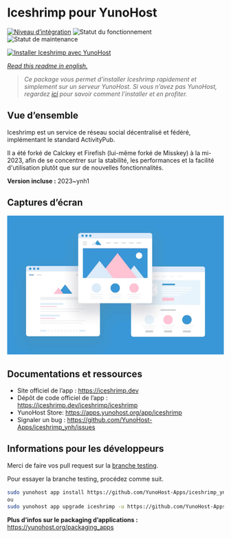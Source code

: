 <!--
N.B.: This README was automatically generated by https://github.com/YunoHost/apps/tree/master/tools/README-generator
It shall NOT be edited by hand.
-->

# Iceshrimp pour YunoHost

[![Niveau d’intégration](https://dash.yunohost.org/integration/iceshrimp.svg)](https://dash.yunohost.org/appci/app/iceshrimp) ![Statut du fonctionnement](https://ci-apps.yunohost.org/ci/badges/iceshrimp.status.svg) ![Statut de maintenance](https://ci-apps.yunohost.org/ci/badges/iceshrimp.maintain.svg)

[![Installer Iceshrimp avec YunoHost](https://install-app.yunohost.org/install-with-yunohost.svg)](https://install-app.yunohost.org/?app=iceshrimp)

*[Read this readme in english.](./README.md)*

> *Ce package vous permet d’installer Iceshrimp rapidement et simplement sur un serveur YunoHost.
Si vous n’avez pas YunoHost, regardez [ici](https://yunohost.org/#/install) pour savoir comment l’installer et en profiter.*

## Vue d’ensemble

Iceshrimp est un service de réseau social décentralisé et fédéré, implémentant le standard ActivityPub.

Il a été forké de Calckey et Firefish (lui-même forké de Misskey) à la mi-2023, afin de se concentrer sur la stabilité, les performances et la facilité d'utilisation plutôt que sur de nouvelles fonctionnalités.

**Version incluse :** 2023~ynh1

## Captures d’écran

![Capture d’écran de Iceshrimp](./doc/screenshots/example.jpg)

## Documentations et ressources

* Site officiel de l’app : <https://iceshrimp.dev>
* Dépôt de code officiel de l’app : <https://iceshrimp.dev/iceshrimp/iceshrimp>
* YunoHost Store: <https://apps.yunohost.org/app/iceshrimp>
* Signaler un bug : <https://github.com/YunoHost-Apps/iceshrimp_ynh/issues>

## Informations pour les développeurs

Merci de faire vos pull request sur la [branche testing](https://github.com/YunoHost-Apps/iceshrimp_ynh/tree/testing).

Pour essayer la branche testing, procédez comme suit.

``` bash
sudo yunohost app install https://github.com/YunoHost-Apps/iceshrimp_ynh/tree/testing --debug
ou
sudo yunohost app upgrade iceshrimp -u https://github.com/YunoHost-Apps/iceshrimp_ynh/tree/testing --debug
```

**Plus d’infos sur le packaging d’applications :** <https://yunohost.org/packaging_apps>